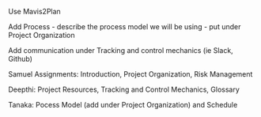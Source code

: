Use Mavis2Plan

Add Process - describe the process model we will be using - put under Project Organization

Add communication under Tracking and control mechanics (ie Slack, Github)

Samuel Assignments: Introduction, Project Organization, Risk Management

Deepthi: Project Resources, Tracking and Control Mechanics, Glossary

Tanaka: Pocess Model (add under Project Organization) and Schedule
